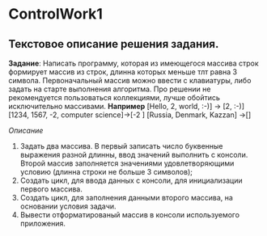 # ControlWork1
 ## Текстовое описание решения задания. 
**Задание**: Написать программу, которая из имеющегося массива строк формирует массив из строк,
длинна которых меньше тлт равна 3 символа. Первоначальный массив можно ввести с клавиатуры, 
либо задать на старте выполнения алгоритма. Про решении не рекомендуется пользоваться коллекциями, лучше обойтись исключительно массивами.
**Например**
[Hello, 2, world, :-)] -> [2, :-)]
[1234, 1567, -2, computer science]->[-2 ]
[Russia, Denmark, Kazzan] ->[]

*_Описание_*
1. Задать два массива. В первый записать число буквенные выражения разной длинны,
ввод значений выполнить с консоли. Второй массив заполняется значениями удовлетворяющими условию (длинна строки не больше 3 символов);
2. Создать цикл, для ввода данных с консоли, для инициализации первого массива.
3. Создать цикл, для заполнения данными второго массива, на основании условия задачи.
4. Вывести отформатированый массив в консоли используемого приложения.